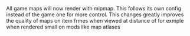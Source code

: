 All game maps will now render with mipmap. This follows its own config instead of the game one for more control.
This changes greatly improves the quality of maps on item frmes when viewed at distance of for exmple when rendered small on mods like map atlases